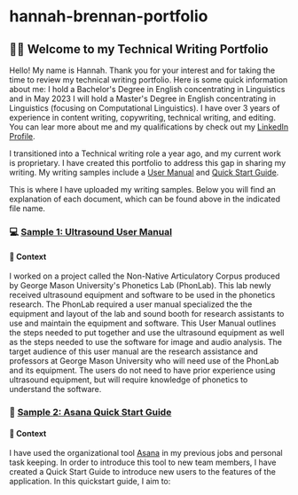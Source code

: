 # hannah-brennan-portfolio
## 👩‍💻 Welcome to my Technical Writing Portfolio
Hello! My name is Hannah. Thank you for your interest and for taking the time to review my technical writing portfolio.
Here is some quick information about me: I hold a Bachelor's Degree in English concentrating in Linguistics and in May 2023 I will hold a Master's Degree in English concentrating in Linguistics (focusing on Computational Linguistics). I have over 3 years of experience in content writing, copywriting, technical writing, and editing. You can lear more about me and my qualifications by check out my [LinkedIn Profile](https://www.linkedin.com/in/hannah-brennan-ba9562ab "Hannah Brennan LinkedIn").

I transitioned into a Technical writing role a year ago, and my current work is proprietary. I have created this portfolio to address this gap in sharing my writing. My writing samples include a [User Manual](https://github.com/hannahbrenn/hannah-brennan-portfolio/blob/main/Ultrasound_User_Manual.pdf "Ultrasound User Manual") and [Quick Start Guide](https://github.com/hannahbrenn/hannah-brennan-portfolio/blob/main/Brennan_Asana_QuickStart_Guide.pdf "Asana Quick Start Guide").

This is where I have uploaded my writing samples. Below you will find an explanation of each document, which can be found above in the indicated file name.

### 💻 [Sample 1: Ultrasound User Manual](https://github.com/hannahbrenn/hannah-brennan-portfolio/blob/main/Ultrasound_User_Manual.pdf "Ultrasound User Manual")
#### 📂 Context
I worked on a project called the Non-Native Articulatory Corpus produced by George Mason University's Phonetics Lab (PhonLab). This lab newly received ultrasound equipment and software to be used in the phonetics research. The PhonLab required a user manual specialized the the equipment and layout of the lab and sound booth for research assistants to use and maintain the equipment and software.
This User Manual outlines the steps needed to put together and use the ultrasound equipment as well as the steps needed to use the software for image and audio analysis.
The target audience of this user manual are the research assistance and professors at George Mason University who will need use of the PhonLab and its equipment. The users do not need to have prior experience using ultrasound equipment, but will require knowledge of phonetics to understand the software.
### :iphone: [Sample 2: Asana Quick Start Guide](https://github.com/hannahbrenn/hannah-brennan-portfolio/blob/main/Brennan_Asana_QuickStart_Guide.pdf "Asana Quick Start Guide")
#### :open_file_folder: Context
I have used the organizational tool [Asana](https://www.asana.com) in my previous jobs and personal task keeping. In order to introduce this tool to new team members, I have created a Quick Start Guide to introduce new users to the features of the application. 
In this quickstart guide, I aim to:
